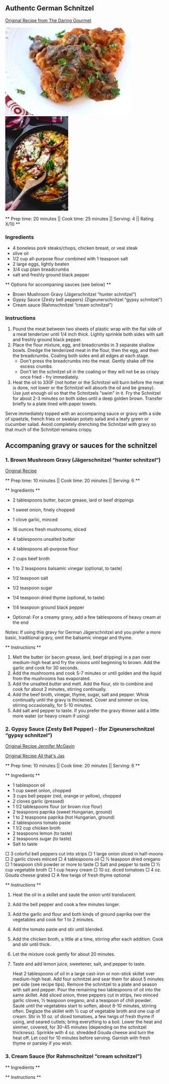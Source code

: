 ## Authentc German Schnitzel

[Original Recipe from The Daring Gourmet](https://www.daringgourmet.com/authentic-german-jagerschnitzel-hunter-schnitzel-with-mushroom-gravy/)


![Picture](../img/schnitzel_1.jpg)
![Picture](../img/schnitzel_2.jpg)

** Prep time: 20 minutes || Cook time: 25 minutes || Serving: 4 || Rating X/10 **

### Ingredients

- 4 boneless pork steaks/chops, chicken breast, or veal steak
- olive oil
- 1/2 cup all-purpose flour combined with 1 teaspoon salt
- 2 large eggs, lightly beaten
- 3/4 cup plain breadcrumbs
- salt and freshly ground black pepper

** Options for accompaning sauces (see below) **

- Brown Mushroom Gravy (Jägerschnitzel “hunter schnitzel”)
- Gypsy Sauce (Zesty bell peppers) (Zigeunerschnitzel “gypsy schnitzel”)
- Cream sauce (Rahmschnitzel “cream schnitzel”)

### Instructions

1. Pound the meat between two sheets of plastic wrap with the flat side of a meat tenderizer until 1/4 inch thick.  Lightly sprinkle both sides with salt and freshly ground black pepper.
2. Place the flour mixture, egg, and breadcrumbs in 3 separate shallow bowls. Dredge the tenderized meat in the flour, then the egg, and then the breadcrumbs. Coating both sides and all edges at each stage. 
	- Don't press the breadcrumbs into the meat. Gently shake off the excess crumbs.
	- Don't let the schnitzel sit in the coating or they will not be as crispy once fried - fry immediately. 
3. Heat the oil to 330F (not hotter or the Schnitzel will burn before the meat is done, not lower or the Schnitzel will absorb the oil and be greasy).  Use just enough oil so that the Schnitzels "swim" in it.  Fry the Schnitzel for about 2-3 minutes on both sides until a deep golden brown. Transfer briefly to a plate lined with paper towels.


Serve immediately topped with an accompaning sauce or gravy with a side of spaetzle, french fries or swabian potato salad and a leafy green or cucumber salad. Avoid completely drenching the Schnitzel with gravy so that much of the Schnitzel remains crispy.


## Accompaning gravy or sauces for the schnitzel

### 1. Brown Mushroom Gravy (Jägerschnitzel “hunter schnitzel”)

[Original Recipe](https://www.daringgourmet.com/best-brown-mushroom-gravy-from-scratch/)

** Prep time: 10 minutes || Cook time: 20 minutes || Serving: 6 **

** Ingredients **

- 2 tablespoons butter, bacon grease, lard or beef drippings
- 1 sweet onion, finely chopped
- 1 clove garlic, minced
- 16 ounces fresh mushrooms, sliced
- 4 tablespoons unsalted butter
- 4 tablespoons all-purpose flour
- 2 cups beef broth
- 1 to 2 teaspoons balsamic vinegar (optional, to taste)
- 1/2 teaspoon salt
- 1/2 teaspoon sugar
- 1/4 teaspoon dried thyme (optional, to taste)
- 1/4 teaspoon ground black pepper

- Optional: For a creamy gravy, add a few tablespoons of heavy cream at the end

Notes: If using this gravy for German Jägerschnitzel and you prefer a more basic, traditional gravy, omit the balsamic vinegar and thyme.

** Instructions **

1. Melt the butter (or bacon grease, lard, beef dripping)  in a pan over medium-high heat and fry the onions until beginning to brown.  Add the garlic and cook for 30 seconds.
2. Add the mushrooms and cook 5-7 minutes or until golden and the liquid from the mushrooms has evaporated.
3. Add the unsalted butter and melt. Add the flour, stir to combine and cook for about 2 minutes, stirring continually.
4. Add the beef broth, vinegar, thyme, sugar, salt and pepper.  Whisk continually until the gravy is thickened.  Cover and simmer on low, stirring occasionally, for 5-10 minutes.  
5. Add salt and pepper to taste.  If you prefer the gravy thinner add a little more water (or heavy cream if using)

### 2. Gypsy Sauce (Zesty Bell Pepper) - (for Zigeunerschnitzel “gypsy schnitzel”)

[Original Recipe Jennifer McGavin](https://www.thespruceeats.com/hot-paprika-tomato-sauce-for-meat-1447091)

[Original Recipe All that's Jas](https://www.all-thats-jas.com/skillet-gypsy-schnitzel/)

** Prep time: 10 minutes || Cook time: 20 minutes || Serving: 6 **

** Ingredients **

- 1 tablespoon oil
- 1 cup sweet onion, chopped
- 3 cups bell pepper (red, orange or yellow), chopped
- 2 cloves garlic (pressed)
- 1 1/2 tablespoons flour (or brown rice flour)
- 2 teaspoons paprika (sweet Hungarian, ground)
- 1 to 2 teaspoons paprika (hot Hungarian, ground)
- 2 tablespoons tomato paste
- 1 1/2 cup chicken broth
- 2 teaspoons lemon (to taste)
- 2 teaspoons sugar (to taste)
- Salt to taste

▢ 3 colorful bell peppers cut into strips
▢ 1 large onion sliced in half-moons
▢ 2 garlic cloves minced
▢ 4 tablespoons oil
▢ ½ teaspoon dried oregano
▢ 1 teaspoon chili powder or more to taste
▢ Salt and pepper to taste
▢ ½ cup vegetable broth
▢ 1 cup heavy cream
▢ 10 oz. diced tomatoes
▢ 4 oz. Gouda cheese grated
▢ A few twigs of fresh thyme optional

** Instructions **

1. Heat the oil in a skillet and sauté the onion until translucent.
2. Add the bell pepper and cook a few minutes longer.
3. Add the garlic and flour and both kinds of ground paprika over the vegetables and cook for 1 to 2 minutes.
4. Add the tomato paste and stir until blended.
5. Add the chicken broth, a little at a time, stirring after each addition. Cook and stir until thick.
6. Let the mixture cook gently for about 20 minutes.
7. Taste and add lemon juice, sweetener, salt, and pepper to taste. 

    Heat 2 tablespoons of oil in a large cast-iron or non-stick skillet over medium-high heat. Add four schnitzel and sear them for about 5 minutes per side (see recipe tips). Remove the schnitzel to a plate and season with salt and pepper.
    Pour the remaining two tablespoons of oil into the same skillet. Add sliced onion, three peppers cut in strips, two minced garlic cloves, ½ teaspoon oregano, and a teaspoon of chili powder. Sauté until the vegetables start to soften, about 8-10 minutes, stirring often.
    Deglaze the skillet with ½ cup of vegetable broth and one cup of cream. Stir in 10 oz. of diced tomatoes, a few twigs of fresh thyme if using, and seared cutlets; bring everything to a boil.
    Lower the heat and simmer, covered, for 30-45 minutes (depending on the schnitzel thickness). Sprinkle with 4 oz. shredded Gouda cheese and turn the heat off. Let cool for 10 minutes before serving. Garnish with fresh thyme or parsley if you wish.

### 3. Cream Sauce (for Rahmschnitzel “cream schnitzel”)

** Ingredients **

** Instructions **
